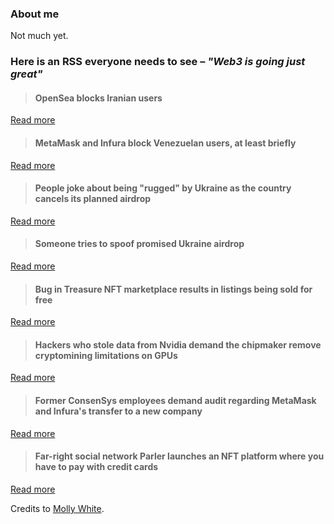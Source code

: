 ### About me
Not much yet.

### Here is an RSS everyone needs to see – *"Web3 is going just great"*
<!--START_SECTION:rss_feed-->
> #### OpenSea blocks Iranian users



[Read more]()
> #### MetaMask and Infura block Venezuelan users, at least briefly



[Read more]()
> #### People joke about being &quot;rugged&quot; by Ukraine as the country cancels its planned airdrop



[Read more]()
> #### Someone tries to spoof promised Ukraine airdrop



[Read more]()
> #### Bug in Treasure NFT marketplace results in listings being sold for free



[Read more]()
> #### Hackers who stole data from Nvidia demand the chipmaker remove cryptomining limitations on GPUs



[Read more]()
> #### Former ConsenSys employees demand audit regarding MetaMask and Infura&#39;s transfer to a new company



[Read more]()
> #### Far-right social network Parler launches an NFT platform where you have to pay with credit cards



[Read more]()
<!--END_SECTION:rss_feed-->
Credits to [Molly White](https://www.mollywhite.net/).

